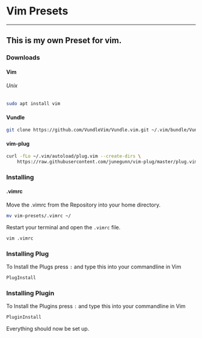 # Vim Presets
---

## This is my own Preset for vim.

### Downloads

#### Vim 

###### Unix

```sh
sudo apt install vim
```

#### Vundle

```sh
git clone https://github.com/VundleVim/Vundle.vim.git ~/.vim/bundle/Vundle.vim
```

#### vim-plug

```sh
curl -fLo ~/.vim/autoload/plug.vim --create-dirs \
    https://raw.githubusercontent.com/junegunn/vim-plug/master/plug.vim
```

### Installing

#### .vimrc

Move the .vimrc from the Repository into your home directory.

```sh
mv vim-presets/.vimrc ~/
```

Restart your terminal and open the `.vimrc` file.

```sh
vim .vimrc
```

### Installing Plug

To Install the Plugs press `:` and type this into your commandline in Vim

```sh
PlugInstall
```

### Installing Plugin

To Install the Plugins press `:` and type this into your commandline in Vim

```sh
PluginInstall
```


Everything should now be set up.












